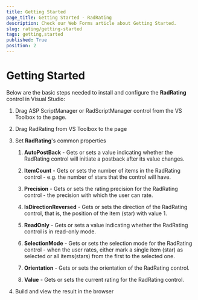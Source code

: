 ```yaml
---
title: Getting Started
page_title: Getting Started - RadRating
description: Check our Web Forms article about Getting Started.
slug: rating/getting-started
tags: getting,started
published: True
position: 2
---
```


# Getting Started

Below are the basic steps needed to install and configure the **RadRating** control in Visual Studio:

1. Drag ASP ScriptManager or RadScriptManager control from the VS Toolbox to the page.

1. Drag RadRating from VS Toolbox to the page

1. Set **RadRating**'s common properties

	1. **AutoPostBack** - Gets or sets a value indicating whether the RadRating control will initiate a postback after its value changes.

	1. **ItemCount** - Gets or sets the number of items in the RadRating control - e.g. the number of stars that the control will have.

	1. **Precision** - Gets or sets the rating precision for the RadRating control - the precision with which the user can rate.

	1. **IsDirectionReversed** - Gets or sets the direction of the RadRating control, that is, the position of the item (star) with value 1.

	1. **ReadOnly** - Gets or sets a value indicating whether the RadRating control is in read-only mode.

	1. **SelectionMode** - Gets or sets the selection mode for the RadRating control - when the user rates, either mark a single item (star) as selected or all items(stars) from the first to the selected one.

	1. **Orientation** - Gets or sets the orientation of the RadRating control.

	1. **Value** - Gets or sets the current rating for the RadRating control.

1. Build and view the result in the browser


